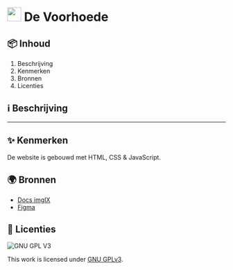 # <img src="https://user-images.githubusercontent.com/47314813/211351312-ca3f7823-2552-498c-987c-9747ebee92c0.png" height="32px"> De Voorhoede

## 📦 Inhoud
1. Beschrijving
2. Kenmerken
3. Bronnen
4. Licenties

## ℹ️ Beschrijving
***

## ✨ Kenmerken
De website is gebouwd met HTML, CSS & JavaScript.

## 🌍 Bronnen
- [Docs imgIX](https://docs.imgix.com/)
- [Figma](https://www.figma.com/file/d8RftFmwUIJOaC10oYgITi/Lustrumpage?node-id=0%3A1)

## 🪪 Licenties

![GNU GPL V3](https://www.gnu.org/graphics/gplv3-127x51.png)

This work is licensed under [GNU GPLv3](./LICENSE).
